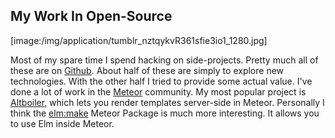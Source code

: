 ## My Work In Open-Source

[image:/img/application/tumblr_nztqykvR361sfie3io1_1280.jpg]

Most of my spare time I spend hacking on side-projects. Pretty much all of these are on [Github](https://github.com/kriegslustig). About half of these are simply to explore new technologies. With the other half I tried to provide some actual value. I've done a lot of work in the [Meteor](https://www.meteor.com/) community. My most popular project is [Altboiler](https://github.com/Kriegslustig/meteor-altboiler), which lets you render templates server-side in Meteor. Personally I think the [elm:make](https://github.com/Kriegslustig/meteor-elm-make) Meteor Package is much more interesting. It allows you to use Elm inside Meteor.

